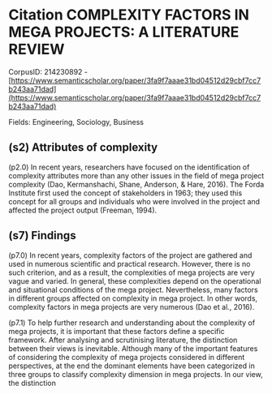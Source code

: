 # Citation COMPLEXITY FACTORS IN MEGA PROJECTS: A LITERATURE REVIEW

CorpusID: 214230892 - [https://www.semanticscholar.org/paper/3fa9f7aaae31bd04512d29cbf7cc7b243aa71dad](https://www.semanticscholar.org/paper/3fa9f7aaae31bd04512d29cbf7cc7b243aa71dad)

Fields: Engineering, Sociology, Business

## (s2) Attributes of complexity
(p2.0) In recent years, researchers have focused on the identification of complexity attributes more than any other issues in the field of mega project complexity (Dao, Kermanshachi, Shane, Anderson, & Hare, 2016). The Forda Institute first used the concept of stakeholders in 1963; they used this concept for all groups and individuals who were involved in the project and affected the project output (Freeman, 1994).
## (s7) Findings
(p7.0) In recent years, complexity factors of the project are gathered and used in numerous scientific and practical research. However, there is no such criterion, and as a result, the complexities of mega projects are very vague and varied. In general, these complexities depend on the operational and situational conditions of the mega project. Nevertheless, many factors in different groups affected on complexity in mega project. In other words, complexity factors in mega projects are very numerous (Dao et al., 2016).

(p7.1) To help further research and understanding about the complexity of mega projects, it is important that these factors define a specific framework. After analysing and scrutinising literature, the distinction between their views is inevitable. Although many of the important features of considering the complexity of mega projects considered in different perspectives, at the end the dominant elements have been categorized in three groups to classify complexity dimension in mega projects. In our view, the distinction
